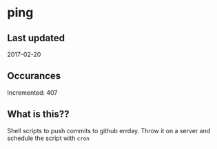 # ping

## Last updated
2017-02-20

## Occurances
Incremented: 407

## What is this??
Shell scripts to push commits to github errday. Throw it on a server and schedule the script with `cron`
